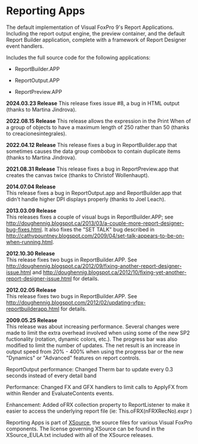 # Reporting Apps
The default implementation of Visual FoxPro 9's Report Applications. Including the report output engine, the preview container, and the default Report Builder application, complete with a framework of Report Designer event handlers.

Includes the full source code for the following applications:

* ReportBuilder.APP

* ReportOutput.APP

* ReportPreview.APP

**2024.03.23 Release**
This release fixes issue #8, a bug in HTML output (thanks to Martina Jindrova).

**2022.08.15 Release**
This release allows the expression in the Print When of a group of objects to have a maximum length of 250 rather than 50 (thanks to creacionesintegrales).

**2022.04.12 Release**
This release fixes a bug in ReportBuilder.app that sometimes causes the data group combobox to contain duplicate items (thanks to Martina Jindrova).

**2021.08.31 Release**
This release fixes a bug in ReportPreview.app that creates the canvas twice (thanks to Christof Wollenhaupt).

**2014.07.04 Release**  
This release fixes a bug in ReportOutput.app and ReportBuilder.app that didn't handle higher DPI displays properly (thanks to Joel Leach).

**2013.03.09 Release**  
This releases fixes a couple of visual bugs in ReportBuilder.APP; see <a href="http://doughennig.blogspot.ca/2013/03/a-couple-more-report-designer-bug-fixes.html" target="_blank">http://doughennig.blogspot.ca/2013/03/a-couple-more-report-designer-bug-fixes.html</a>. It also fixes the "SET TALK" bug described in <a href="http://cathypountney.blogspot.com/2009/04/set-talk-appears-to-be-on-when-running.html" target="_blank">http://cathypountney.blogspot.com/2009/04/set-talk-appears-to-be-on-when-running.html</a>.

**2012.10.30 Release**  
This release fixes two bugs in ReportBuilder.APP. See <a href="http://doughennig.blogspot.ca/2012/09/fixing-another-report-designer-issue.html" target="_blank">http://doughennig.blogspot.ca/2012/09/fixing-another-report-designer-issue.html</a> and <a href="http://doughennig.blogspot.ca/2012/10/fixing-yet-another-report-designer-issue.html" target="_blank">http://doughennig.blogspot.ca/2012/10/fixing-yet-another-report-designer-issue.html</a> for details.

**2012.02.05 Release**  
This release fixes two bugs in ReportBuilder.APP. See <a href="http://doughennig.blogspot.com/2012/02/updating-vfpx-reportbuilderapp.html" target="_blank">http://doughennig.blogspot.com/2012/02/updating-vfpx-reportbuilderapp.html</a> for details.

**2009.05.25 Release**  
This release was about increasing performance. Several changes were made to limit the extra overhead involved when using some of the new SP2 fuctionality (rotation, dynamic colors, etc.). The progress bar was also modified to limit the number of updates. The net result is an increase in output speed from 20% - 400% when using the progress bar or the new "Dynamics" or "Advanced" features on report controls.

ReportOutput performance: Changed Therm bar to update every 0.3 seconds instead of every detail band

Performance: Changed FX and GFX handlers to limit calls to ApplyFX from within Render and EvaluateContents events.

Enhancement: Added oFRX collection property to ReportListener to make it easier to access the underlying report file (ie: This.oFRX(nFRXRecNo).expr )

Reporting Apps is part of [XSource](https://github.com/VFPX/XSource), the source files for various Visual FoxPro components. The license governing XSource can be found in the XSource_EULA.txt included with all of the XSource releases.